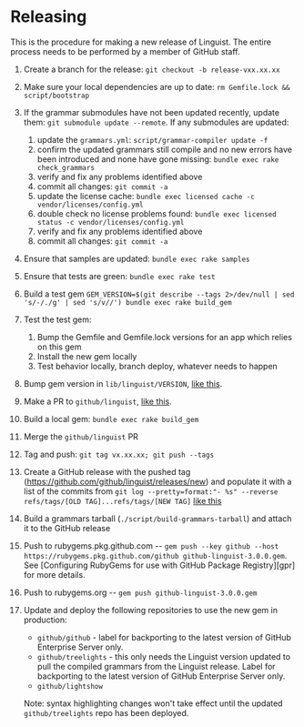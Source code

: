 # Releasing

This is the procedure for making a new release of Linguist. The entire process needs to be performed by a member of GitHub staff.

1. Create a branch for the release: `git checkout -b release-vxx.xx.xx`
2. Make sure your local dependencies are up to date: `rm Gemfile.lock && script/bootstrap`
3. If the grammar submodules have not been updated recently, update them: `git submodule update --remote`.
   If any submodules are updated:
    1. update the `grammars.yml`: `script/grammar-compiler update -f`
    2. confirm the updated grammars still compile and no new errors have been introduced and none have gone missing: `bundle exec rake check_grammars`
    3. verify and fix any problems identified above
    4. commit all changes: `git commit -a`
    5. update the license cache: `bundle exec licensed cache -c vendor/licenses/config.yml`
    6. double check no license problems found: `bundle exec licensed status -c vendor/licenses/config.yml`
    7. verify and fix any problems identified above
    8. commit all changes: `git commit -a`
4. Ensure that samples are updated: `bundle exec rake samples`
5. Ensure that tests are green: `bundle exec rake test`
6. Build a test gem `GEM_VERSION=$(git describe --tags 2>/dev/null | sed 's/-/./g' | sed 's/v//') bundle exec rake build_gem`
7. Test the test gem:
   1. Bump the Gemfile and Gemfile.lock versions for an app which relies on this gem
   2. Install the new gem locally
   3. Test behavior locally, branch deploy, whatever needs to happen
8. Bump gem version in `lib/linguist/VERSION`, [like this](https://github.com/github/linguist/commit/3212355400974ce5f7873a71eb8b85b1c5f4a6d2).
9. Make a PR to `github/linguist`, [like this](https://github.com/github/linguist/pull/5084).
10. Build a local gem: `bundle exec rake build_gem`
11. Merge the `github/linguist` PR
12. Tag and push: `git tag vx.xx.xx; git push --tags`
13. Create a GitHub release with the pushed tag (https://github.com/github/linguist/releases/new) and populate it with a list of the commits from `git log --pretty=format:"- %s" --reverse refs/tags/[OLD TAG]...refs/tags/[NEW TAG]` [like this](https://github.com/github/linguist/releases/tag/v7.2.0)
14. Build a grammars tarball (`./script/build-grammars-tarball`) and attach it to the GitHub release
15. Push to rubygems.pkg.github.com -- `gem push --key github --host https://rubygems.pkg.github.com/github github-linguist-3.0.0.gem`. See [Configuring RubyGems for use with GitHub Package Registry][gpr] for more details.
16. Push to rubygems.org -- `gem push github-linguist-3.0.0.gem`
17. Update and deploy the following repositories to use the new gem in production:
    - `github/github` - label for backporting to the latest version of GitHub Enterprise Server only.
    - `github/treelights` - this only needs the Linguist version updated to pull the compiled grammars from the Linguist release. Label for backporting to the latest version of GitHub Enterprise Server only.
    - `github/lightshow`

    Note: syntax highlighting changes won't take effect until the updated `github/treelights` repo has been deployed.
